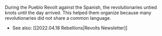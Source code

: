 During the Pueblo Revolt against the Spanish, the revolutionaries untied knots until the day arrived. This helped them organize because many revolutionaries did not share a common language.

- See also: [[2022.04.18 Rebellions|Revolts Newsletter]]